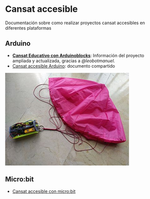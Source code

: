 # Cansat accesible
Documentación sobre como realizar proyectos cansat accesibles en diferentes plataformas

## Arduino
* **[Cansat Educativo con Arduinoblocks](https://leobotmanuel.github.io/cansat-educativo/)**: Información del proyecto ampliada y actualizada, gracias a *@leobotmanuel*.
*  [Cansat accesible Arduino](https://docs.google.com/document/d/1QRhxX2xTp3BpBRwgUQqSLYbY-pM_tBMuI9699WiVhyg/edit?usp=sharing): documento compartido

![cansat](images/conjunto_p.jpg)

## Micro:bit
* [Cansat accesible con micro:bit](/microbit/cansat_microbit.pdf)


